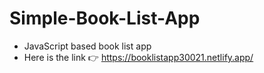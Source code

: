 # Simple-Book-List-App

* JavaScript based book list app
* Here is the link 👉
https://booklistapp30021.netlify.app/
